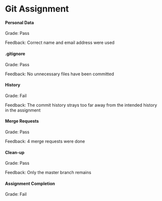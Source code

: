 # Git Assignment

#### Personal Data

Grade: Pass

Feedback: Correct name and email address were used


#### .gitignore

Grade: Pass

Feedback: No unnecessary files have been committed 


#### History

Grade: Fail

Feedback: The commit history strays too far away from the intended history in the assignment


#### Merge Requests

Grade: Pass

Feedback: 4 merge requests were done


#### Clean-up

Grade: Pass

Feedback: Only the master branch remains


#### Assignment Completion

Grade: Fail

